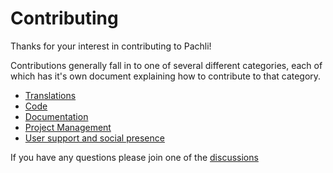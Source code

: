 # Contributing

Thanks for your interest in contributing to Pachli!

Contributions generally fall in to one of several different categories, each of which has it's own document explaining how to contribute to that category.

- [Translations](/docs/contributing/translate.md)
- [Code](/docs/contributing/code.md)
- [Documentation](/docs/contributing/documentation.md)
- [Project Management](/docs/contributing/project-management.md)
- [User support and social presence](/docs/contributing/user-support.md)

If you have any questions please join one of the [discussions](https://github.com/pachli/pachli-android/discussions)

